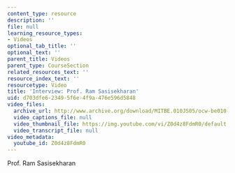 ```yaml
---
content_type: resource
description: ''
file: null
learning_resource_types:
- Videos
optional_tab_title: ''
optional_text: ''
parent_title: Videos
parent_type: CourseSection
related_resources_text: ''
resource_index_text: ''
resourcetype: Video
title: 'Interview: Prof. Ram Sasisekharan'
uid: d703dfe6-2349-5f6e-4f9a-476e596d5848
video_files:
  archive_url: http://www.archive.org/download/MITBE.010JS05/ocw-be010-Sasisekharan-220k.mp4
  video_captions_file: null
  video_thumbnail_file: https://img.youtube.com/vi/Z0d4z8FdmR0/default.jpg
  video_transcript_file: null
video_metadata:
  youtube_id: Z0d4z8FdmR0
---
```


Prof. Ram Sasisekharan